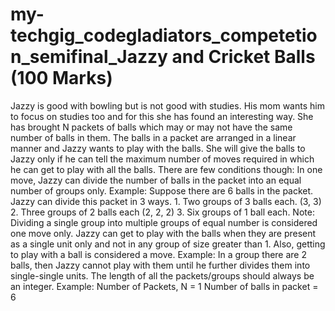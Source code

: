 # my-techgig_codegladiators_competetion_semifinal_Jazzy and Cricket Balls (100 Marks)
 Jazzy is good with bowling but is not good with studies. His mom wants him to focus on studies too and for this she has found an interesting way. She has brought N packets of balls which may or may not have the same number of balls in them. The balls in a packet are arranged in a linear manner and Jazzy wants to play with the balls.   She will give the balls to Jazzy only if he can tell the maximum number of moves required in which he can get to play with all the balls. There are few conditions though:  In one move, Jazzy can divide the number of balls in the packet into an equal number of groups only.  Example: Suppose there are 6 balls in the packet. Jazzy can divide this packet in 3 ways.  1. Two groups of 3 balls each. (3, 3) 2. Three groups of 2 balls each (2, 2, 2) 3. Six groups of 1 ball each.   Note: Dividing a single group into multiple groups of equal number is considered one move only.   Jazzy can get to play with the balls when they are present as a single unit only and not in any group of size greater than 1. Also, getting to play with a ball is considered a move.  Example: In a group there are 2 balls, then Jazzy cannot play with them until he further divides them into single-single units.    The length of all the packets/groups should always be an integer.   Example:  Number of Packets, N = 1 Number of balls in packet = 6
